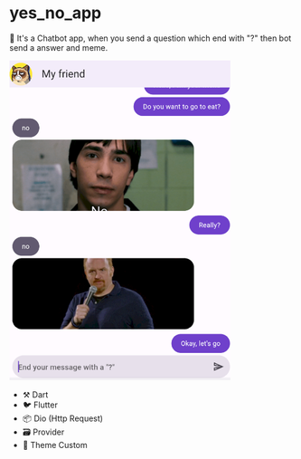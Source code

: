 # yes_no_app

📱 It's a Chatbot app, when you send a question which end with "?" then bot send a answer and meme.

![ChatBot](imagePreview/yes_no_app_func.png)

- ⚒️ Dart
- 🐦 Flutter
- 📦 Dio (Http Request)
- 🗃️ Provider
- 🧰 Theme Custom


